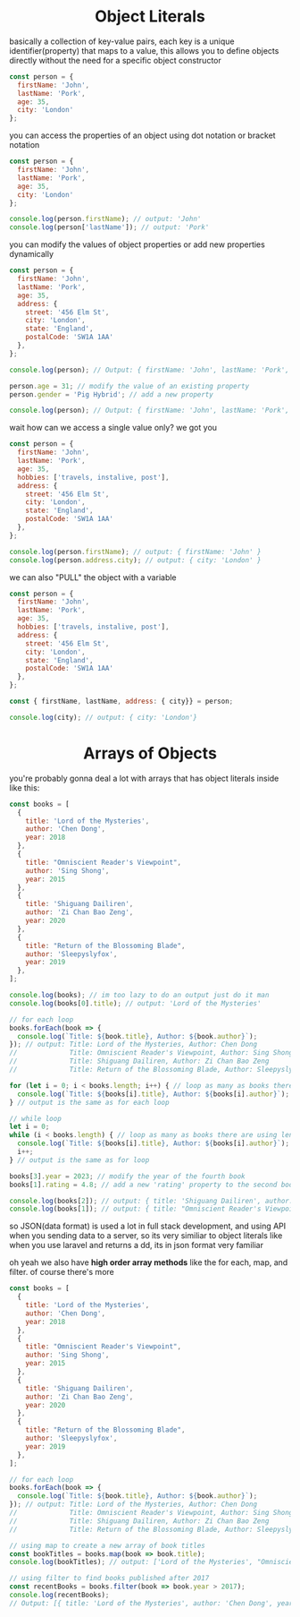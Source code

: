 <h1 align="center"> Object Literals </h1>

basically a collection of key-value pairs, each key is a unique identifier(property) that maps to a value, this allows you to define objects directly without the need for a specific object constructor

```js
const person = {
  firstName: 'John',
  lastName: 'Pork',
  age: 35,
  city: 'London'
};
```

you can access the properties of an object using dot notation or bracket notation

```js
const person = {
  firstName: 'John',
  lastName: 'Pork',
  age: 35,
  city: 'London'
};

console.log(person.firstName); // output: 'John'
console.log(person['lastName']); // output: 'Pork'
```

you can modify the values of object properties or add new properties dynamically

```js
const person = {
  firstName: 'John',
  lastName: 'Pork',
  age: 35,
  address: {
    street: '456 Elm St',
    city: 'London',
    state: 'England',
    postalCode: 'SW1A 1AA'
  },
};

console.log(person); // Output: { firstName: 'John', lastName: 'Pork', age: 35, city: 'London' }

person.age = 31; // modify the value of an existing property
person.gender = 'Pig Hybrid'; // add a new property

console.log(person); // Output: { firstName: 'John', lastName: 'Pork', age: 35, city: 'London', gender: 'Pig Hybrid' }
```

wait how can we access a single value only? we got you

```js
const person = {
  firstName: 'John',
  lastName: 'Pork',
  age: 35,
  hobbies: ['travels, instalive, post'],
  address: {
    street: '456 Elm St',
    city: 'London',
    state: 'England',
    postalCode: 'SW1A 1AA'
  },
};

console.log(person.firstName); // output: { firstName: 'John' }
console.log(person.address.city); // output: { city: 'London' }
```

we can also "PULL" the object with a variable

```js
const person = {
  firstName: 'John',
  lastName: 'Pork',
  age: 35,
  hobbies: ['travels, instalive, post'],
  address: {
    street: '456 Elm St',
    city: 'London',
    state: 'England',
    postalCode: 'SW1A 1AA'
  },
};

const { firstName, lastName, address: { city}} = person;

console.log(city); // output: { city: 'London'}
```

<h1 align="center"> Arrays of Objects </h1>

you're probably gonna deal a lot with arrays that has object literals inside like this:

```js
const books = [
  { 
    title: 'Lord of the Mysteries',
    author: 'Chen Dong',
    year: 2018
  },
  {
    title: "Omniscient Reader's Viewpoint",
    author: 'Sing Shong',
    year: 2015
  },
  {
    title: 'Shiguang Dailiren',
    author: 'Zi Chan Bao Zeng',
    year: 2020
  },
  {
    title: "Return of the Blossoming Blade",
    author: 'Sleepyslyfox',
    year: 2019
  },
];

console.log(books); // im too lazy to do an output just do it man
console.log(books[0].title); // output: 'Lord of the Mysteries'

// for each loop
books.forEach(book => {
  console.log(`Title: ${book.title}, Author: ${book.author}`);
}); // output: Title: Lord of the Mysteries, Author: Chen Dong
//             Title: Omniscient Reader's Viewpoint, Author: Sing Shong
//             Title: Shiguang Dailiren, Author: Zi Chan Bao Zeng
//             Title: Return of the Blossoming Blade, Author: Sleepyslyfox

for (let i = 0; i < books.length; i++) { // loop as many as books there are using length
  console.log(`Title: ${books[i].title}, Author: ${books[i].author}`);
} // output is the same as for each loop

// while loop
let i = 0;
while (i < books.length) { // loop as many as books there are using length
  console.log(`Title: ${books[i].title}, Author: ${books[i].author}`);
  i++;
} // output is the same as for loop

books[3].year = 2023; // modify the year of the fourth book
books[1].rating = 4.8; // add a new 'rating' property to the second book

console.log(books[2]); // output: { title: 'Shiguang Dailiren', author: 'Zi Chan Bao Zeng', year: 2021 }
console.log(books[1]); // output: { title: "Omniscient Reader's Viewpoint", author: 'Sing Shong', year: 2015, rating: 4.8 }
```

so JSON(data format) is used a lot in full stack development, and using API when you sending data to a server, so its very similiar to object literals like when you use laravel and returns a dd, its in json format very familiar

oh yeah we also have **high order array methods** like the for each, map, and filter.
of course there's more

```js
const books = [
  { 
    title: 'Lord of the Mysteries',
    author: 'Chen Dong',
    year: 2018
  },
  {
    title: "Omniscient Reader's Viewpoint",
    author: 'Sing Shong',
    year: 2015
  },
  {
    title: 'Shiguang Dailiren',
    author: 'Zi Chan Bao Zeng',
    year: 2020
  },
  {
    title: "Return of the Blossoming Blade",
    author: 'Sleepyslyfox',
    year: 2019
  },
];

// for each loop
books.forEach(book => {
  console.log(`Title: ${book.title}, Author: ${book.author}`);
}); // output: Title: Lord of the Mysteries, Author: Chen Dong
//             Title: Omniscient Reader's Viewpoint, Author: Sing Shong
//             Title: Shiguang Dailiren, Author: Zi Chan Bao Zeng
//             Title: Return of the Blossoming Blade, Author: Sleepyslyfox

// using map to create a new array of book titles
const bookTitles = books.map(book => book.title);
console.log(bookTitles); // output: ['Lord of the Mysteries', "Omniscient Reader's Viewpoint", 'Shiguang Dailiren', 'Return of the Blossoming Blade']

// using filter to find books published after 2017
const recentBooks = books.filter(book => book.year > 2017);
console.log(recentBooks); 
// Output: [{ title: 'Lord of the Mysteries', author: 'Chen Dong', year: 2018 }, { title: 'Shiguang Dailiren', author: 'Zi Chan Bao Zeng', year: 2020 }, { title: 'Return of the Blossoming Blade', author: 'Sleepyslyfox', year: 2019 }]
```